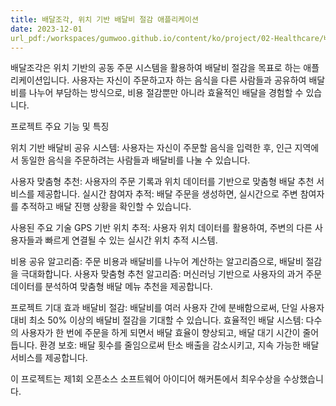 ```yaml
---
title: 배달조각, 위치 기반 배달비 절감 애플리케이션
date: 2023-12-01
url_pdf:/workspaces/gumwoo.github.io/content/ko/project/02-Healthcare/배달조각.pdf
---
```



배달조각은 위치 기반의 공동 주문 시스템을 활용하여 배달비 절감을 목표로 하는 애플리케이션입니다. 사용자는 자신이 주문하고자 하는 음식을 다른 사람들과 공유하여 배달비를 나누어 부담하는 방식으로, 비용 절감뿐만 아니라 효율적인 배달을 경험할 수 있습니다.

<!--more-->

프로젝트 주요 기능 및 특징

위치 기반 배달비 공유 시스템: 사용자는 자신이 주문할 음식을 입력한 후, 인근 지역에서 동일한 음식을 주문하려는 사람들과 배달비를 나눌 수 있습니다.

사용자 맞춤형 추천: 사용자의 주문 기록과 위치 데이터를 기반으로 맞춤형 배달 추천 서비스를 제공합니다.
실시간 참여자 추적: 배달 주문을 생성하면, 실시간으로 주변 참여자를 추적하고 배달 진행 상황을 확인할 수 있습니다.

사용된 주요 기술
GPS 기반 위치 추적: 사용자 위치 데이터를 활용하여, 주변의 다른 사용자들과 빠르게 연결될 수 있는 실시간 위치 추적 시스템.

비용 공유 알고리즘: 주문 비용과 배달비를 나누어 계산하는 알고리즘으로, 배달비 절감을 극대화합니다.
사용자 맞춤형 추천 알고리즘: 머신러닝 기반으로 사용자의 과거 주문 데이터를 분석하여 맞춤형 배달 메뉴 추천을 제공합니다.

프로젝트 기대 효과
배달비 절감: 배달비를 여러 사용자 간에 분배함으로써, 단일 사용자 대비 최소 50% 이상의 배달비 절감을 기대할 수 있습니다.
효율적인 배달 시스템: 다수의 사용자가 한 번에 주문을 하게 되면서 배달 효율이 향상되고, 배달 대기 시간이 줄어듭니다.
환경 보호: 배달 횟수를 줄임으로써 탄소 배출을 감소시키고, 지속 가능한 배달 서비스를 제공합니다.

이 프로젝트는 제1회 오픈소스 소프트웨어 아이디어 해커톤에서 최우수상을 수상했습니다.
